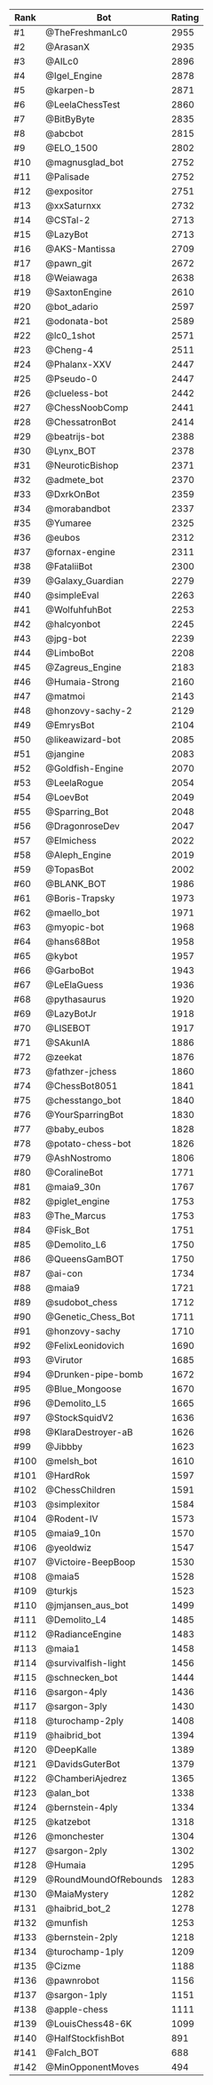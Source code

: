 Rank|Bot|Rating
---|---|---
#1|@TheFreshmanLc0|2955
#2|@ArasanX|2935
#3|@AILc0|2896
#4|@Igel_Engine|2878
#5|@karpen-b|2871
#6|@LeelaChessTest|2860
#7|@BitByByte|2835
#8|@abcbot|2815
#9|@ELO_1500|2802
#10|@magnusglad_bot|2752
#11|@Palisade|2752
#12|@expositor|2751
#13|@xxSaturnxx|2732
#14|@CSTal-2|2713
#15|@LazyBot|2713
#16|@AKS-Mantissa|2709
#17|@pawn_git|2672
#18|@Weiawaga|2638
#19|@SaxtonEngine|2610
#20|@bot_adario|2597
#21|@odonata-bot|2589
#22|@lc0_1shot|2571
#23|@Cheng-4|2511
#24|@Phalanx-XXV|2447
#25|@Pseudo-0|2447
#26|@clueless-bot|2442
#27|@ChessNoobComp|2441
#28|@ChessatronBot|2414
#29|@beatrijs-bot|2388
#30|@Lynx_BOT|2378
#31|@NeuroticBishop|2371
#32|@admete_bot|2370
#33|@DxrkOnBot|2359
#34|@morabandbot|2337
#35|@Yumaree|2325
#36|@eubos|2312
#37|@fornax-engine|2311
#38|@FataliiBot|2300
#39|@Galaxy_Guardian|2279
#40|@simpleEval|2263
#41|@WolfuhfuhBot|2253
#42|@halcyonbot|2245
#43|@jpg-bot|2239
#44|@LimboBot|2208
#45|@Zagreus_Engine|2183
#46|@Humaia-Strong|2160
#47|@matmoi|2143
#48|@honzovy-sachy-2|2129
#49|@EmrysBot|2104
#50|@likeawizard-bot|2085
#51|@jangine|2083
#52|@Goldfish-Engine|2070
#53|@LeelaRogue|2054
#54|@LoevBot|2049
#55|@Sparring_Bot|2048
#56|@DragonroseDev|2047
#57|@Elmichess|2022
#58|@Aleph_Engine|2019
#59|@TopasBot|2002
#60|@BLANK_BOT|1986
#61|@Boris-Trapsky|1973
#62|@maello_bot|1971
#63|@myopic-bot|1968
#64|@hans68Bot|1958
#65|@kybot|1957
#66|@GarboBot|1943
#67|@LeElaGuess|1936
#68|@pythasaurus|1920
#69|@LazyBotJr|1918
#70|@LISEBOT|1917
#71|@SAkunIA|1886
#72|@zeekat|1876
#73|@fathzer-jchess|1860
#74|@ChessBot8051|1841
#75|@chesstango_bot|1840
#76|@YourSparringBot|1830
#77|@baby_eubos|1828
#78|@potato-chess-bot|1826
#79|@AshNostromo|1806
#80|@CoralineBot|1771
#81|@maia9_30n|1767
#82|@piglet_engine|1753
#83|@The_Marcus|1753
#84|@Fisk_Bot|1751
#85|@Demolito_L6|1750
#86|@QueensGamBOT|1750
#87|@ai-con|1734
#88|@maia9|1721
#89|@sudobot_chess|1712
#90|@Genetic_Chess_Bot|1711
#91|@honzovy-sachy|1710
#92|@FelixLeonidovich|1690
#93|@Virutor|1685
#94|@Drunken-pipe-bomb|1672
#95|@Blue_Mongoose|1670
#96|@Demolito_L5|1665
#97|@StockSquidV2|1636
#98|@KlaraDestroyer-aB|1626
#99|@Jibbby|1623
#100|@melsh_bot|1610
#101|@HardRok|1597
#102|@ChessChildren|1591
#103|@simplexitor|1584
#104|@Rodent-IV|1573
#105|@maia9_10n|1570
#106|@yeoldwiz|1547
#107|@Victoire-BeepBoop|1530
#108|@maia5|1528
#109|@turkjs|1523
#110|@jmjansen_aus_bot|1499
#111|@Demolito_L4|1485
#112|@RadianceEngine|1483
#113|@maia1|1458
#114|@survivalfish-light|1456
#115|@schnecken_bot|1444
#116|@sargon-4ply|1436
#117|@sargon-3ply|1430
#118|@turochamp-2ply|1408
#119|@haibrid_bot|1394
#120|@DeepKalle|1389
#121|@DavidsGuterBot|1379
#122|@ChamberiAjedrez|1365
#123|@alan_bot|1338
#124|@bernstein-4ply|1334
#125|@katzebot|1318
#126|@monchester|1304
#127|@sargon-2ply|1302
#128|@Humaia|1295
#129|@RoundMoundOfRebounds|1283
#130|@MaiaMystery|1282
#131|@haibrid_bot_2|1278
#132|@munfish|1253
#133|@bernstein-2ply|1218
#134|@turochamp-1ply|1209
#135|@Cizme|1188
#136|@pawnrobot|1156
#137|@sargon-1ply|1151
#138|@apple-chess|1111
#139|@LouisChess48-6K|1099
#140|@HalfStockfishBot|891
#141|@Falch_BOT|688
#142|@MinOpponentMoves|494
